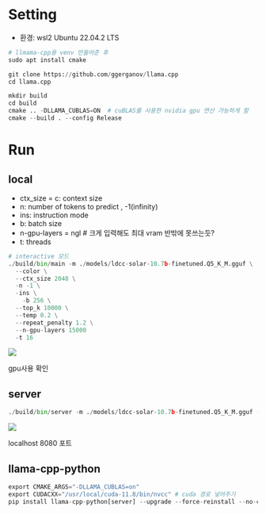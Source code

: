 # Setting

- 환경: wsl2 Ubuntu 22.04.2 LTS

```python
# llmama-cpp용 venv 만들어준 후
sudo apt install cmake

git clone https://github.com/ggerganov/llama.cpp
cd llama.cpp

mkdir build
cd build
cmake .. -DLLAMA_CUBLAS=ON  # cuBLAS를 사용한 nvidia gpu 연산 가능하게 함
cmake --build . --config Release
```

# Run

## local

- ctx_size = c: context size
- n: number of tokens to predict , -1(infinity)
- ins: instruction mode
- b: batch size
- n-gpu-layers = ngl # 크게 입력해도 최대 vram 반밖에 못쓰는듯?
- t: threads

```python
# interactive 모드
./build/bin/main -m ./models/ldcc-solar-10.7b-finetuned.Q5_K_M.gguf \
  --color \
  --ctx_size 2048 \
  -n -1 \
  -ins \
	-b 256 \
  --top_k 10000 \
  --temp 0.2 \
  --repeat_penalty 1.2 \
  --n-gpu-layers 15000
  -t 16
```

![](https://github.com/jjlee6496/llama-cpp/imgs/test1.png)

gpu사용 확인

## server

```python
./build/bin/server -m ./models/ldcc-solar-10.7b-finetuned.Q5_K_M.gguf -c 1024

```

![](https://github.com/jjlee6496/llama-cpp/imgs/test2.png)

localhost 8080 포트

## llama-cpp-python

```python
export CMAKE_ARGS="-DLLAMA_CUBLAS=on"
export CUDACXX="/usr/local/cuda-11.8/bin/nvcc" # cuda 경로 넣어주기
pip install llama-cpp-python[server] --upgrade --force-reinstall --no-cache-dir
```